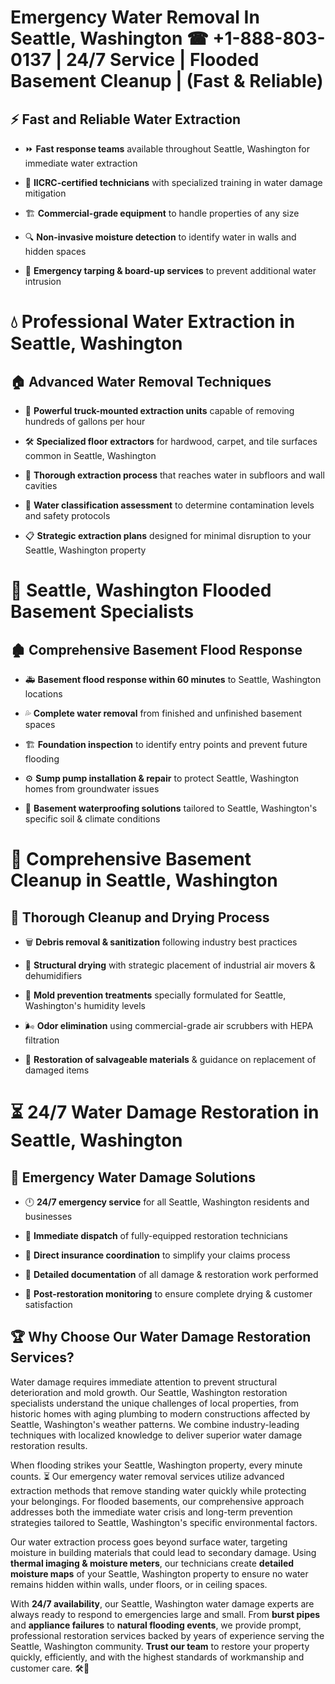# Emergency Water Removal In Seattle, Washington ☎ +1-888-803-0137  | 24/7 Service | Flooded Basement Cleanup | (Fast & Reliable)  

## ⚡ Fast and Reliable Water Extraction  
- ⏩ **Fast response teams** available throughout Seattle, Washington for immediate water extraction  
- 🏅 **IICRC-certified technicians** with specialized training in water damage mitigation  
- 🏗️ **Commercial-grade equipment** to handle properties of any size  
- 🔍 **Non-invasive moisture detection** to identify water in walls and hidden spaces  
- 🛑 **Emergency tarping & board-up services** to prevent additional water intrusion  

# 💧 Professional Water Extraction in Seattle, Washington  

## 🏠 Advanced Water Removal Techniques  
- 🚛 **Powerful truck-mounted extraction units** capable of removing hundreds of gallons per hour  
- 🛠️ **Specialized floor extractors** for hardwood, carpet, and tile surfaces common in Seattle, Washington  
- 📏 **Thorough extraction process** that reaches water in subfloors and wall cavities  
- 🧪 **Water classification assessment** to determine contamination levels and safety protocols  
- 📋 **Strategic extraction plans** designed for minimal disruption to your Seattle, Washington property  

# 🌊 Seattle, Washington Flooded Basement Specialists  

## 🏚️ Comprehensive Basement Flood Response  
- 🚑 **Basement flood response within 60 minutes** to Seattle, Washington locations  
- 💦 **Complete water removal** from finished and unfinished basement spaces  
- 🏗️ **Foundation inspection** to identify entry points and prevent future flooding  
- ⚙️ **Sump pump installation & repair** to protect Seattle, Washington homes from groundwater issues  
- 🌱 **Basement waterproofing solutions** tailored to Seattle, Washington's specific soil & climate conditions  

# 🧹 Comprehensive Basement Cleanup in Seattle, Washington  

## 🔄 Thorough Cleanup and Drying Process  
- 🗑️ **Debris removal & sanitization** following industry best practices  
- 💨 **Structural drying** with strategic placement of industrial air movers & dehumidifiers  
- 🦠 **Mold prevention treatments** specially formulated for Seattle, Washington's humidity levels  
- 🌬️ **Odor elimination** using commercial-grade air scrubbers with HEPA filtration  
- 🔧 **Restoration of salvageable materials** & guidance on replacement of damaged items  

# ⏳ 24/7 Water Damage Restoration in Seattle, Washington  

## 🚀 Emergency Water Damage Solutions  
- 🕛 **24/7 emergency service** for all Seattle, Washington residents and businesses  
- 🚒 **Immediate dispatch** of fully-equipped restoration technicians  
- 🏦 **Direct insurance coordination** to simplify your claims process  
- 📜 **Detailed documentation** of all damage & restoration work performed  
- 🔎 **Post-restoration monitoring** to ensure complete drying & customer satisfaction  

## 🏆 Why Choose Our Water Damage Restoration Services?  
Water damage requires immediate attention to prevent structural deterioration and mold growth. Our Seattle, Washington restoration specialists understand the unique challenges of local properties, from historic homes with aging plumbing to modern constructions affected by Seattle, Washington's weather patterns. We combine industry-leading techniques with localized knowledge to deliver superior water damage restoration results.  

When flooding strikes your Seattle, Washington property, every minute counts. ⏳ Our emergency water removal services utilize advanced extraction methods that remove standing water quickly while protecting your belongings. For flooded basements, our comprehensive approach addresses both the immediate water crisis and long-term prevention strategies tailored to Seattle, Washington's specific environmental factors.  

Our water extraction process goes beyond surface water, targeting moisture in building materials that could lead to secondary damage. Using **thermal imaging & moisture meters**, our technicians create **detailed moisture maps** of your Seattle, Washington property to ensure no water remains hidden within walls, under floors, or in ceiling spaces.  

With **24/7 availability**, our Seattle, Washington water damage experts are always ready to respond to emergencies large and small. From **burst pipes** and **appliance failures** to **natural flooding events**, we provide prompt, professional restoration services backed by years of experience serving the Seattle, Washington community. **Trust our team** to restore your property quickly, efficiently, and with the highest standards of workmanship and customer care. 🛠️💪  
